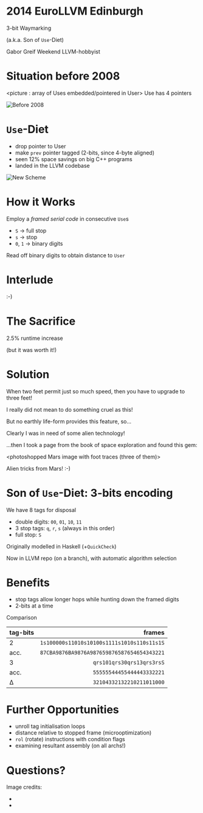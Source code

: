 2014 EuroLLVM Edinburgh
=========================

3-bit Waymarking

(a.k.a. Son of `Use`-Diet)

Gabor Greif
Weekend LLVM-hobbyist

# Situation before 2008

<picture : array of Uses embedded/pointered in User>
Use has 4 pointers

![Before 2008](../master/pre2008.svg)

# `Use`-Diet

- drop pointer to User
- make `prev` pointer tagged (2-bits, since 4-byte aligned)
- seen 12% space savings on big C++ programs
- landed <date> in the LLVM codebase

![New Scheme](../master/new.svg)

# How it Works

Employ a _framed serial code_ in consecutive `Use`s
- `S` &rarr; full stop
- `s` &rarr; stop
- `0`, `1` &rarr; binary digits

Read off binary digits to obtain distance to `User`

# Interlude

:-)

# The Sacrifice

2.5% runtime increase

(but it was worth it!)

# Solution

When two feet permit just so much speed, then you have to upgrade to three feet!
<INCREMENTAL>
<Photo of giant ant sawed into half>

I really did not mean to do something cruel as this!

But no earthly life-form provides this feature, so...
<INCREMENTAL>

Clearly I was in need of some alien technology!
<INCREMENTAL>

...then I took a page from the book of space exploration and found this gem:
<INCREMENTAL>

<photoshopped Mars image with foot traces (three of them)>

Alien tricks from Mars! :-)

# Son of `Use`-Diet: 3-bits encoding

We have 8 tags for disposal

- double digits: `00`, `01`, `10`, `11`
- 3 stop tags: `q`, `r`, `s` (always in this order)
- full stop: `S`

Originally modelled in Haskell (+`QuickCheck`)

Now in LLVM repo (on a branch), with automatic algorithm selection

Benefits
=========

- stop tags allow longer hops while hunting down the framed digits
- 2-bits at a time

Comparison

| tag-bits | frames |
| ------- | ----: |
| 2       | `1s100000s11010s10100s1111s1010s110s11s1S` |
| acc.    | `87CBA9876BA9876A987659876587654654343221` |
| 3       |                  `qrs101qrs30qrs13qrs3rsS` |
| acc.    |                  `55555544455444443332221` |
| &Delta; |                  `32104332132210211011000` |


# Further Opportunities

- unroll tag initialisation loops
- distance relative to stopped frame (microoptimization)
- `rol` (rotate) instructions with condition flags
- examining resultant assembly (on all archs!)

Questions?
=========== 


Image credits:

+
+
